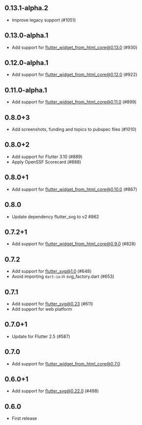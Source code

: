## 0.13.1-alpha.2

- Improve legacy support (#1051)

## 0.13.0-alpha.1

- Add support for flutter_widget_from_html_core@0.13.0 (#930)

## 0.12.0-alpha.1

- Add support for flutter_widget_from_html_core@0.12.0 (#922)

## 0.11.0-alpha.1

- Add support for flutter_widget_from_html_core@0.11.0 (#899)

## 0.8.0+3

- Add screenshots, funding and topics to pubspec files (#1010)

## 0.8.0+2

- Add support for Flutter 3.10 (#889)
- Apply OpenSSF Scorecard (#888)

## 0.8.0+1

- Add support for flutter_widget_from_html_core@0.10.0 (#867)

## 0.8.0

- Update dependency flutter_svg to v2 #862

## 0.7.2+1

- Add support for flutter_widget_from_html_core@0.9.0 (#828)

## 0.7.2

- Add support for flutter_svg@1.0 (#648)
- Avoid importing `dart:io` in svg_factory.dart (#653)

## 0.7.1

- Add support for flutter_svg@0.23 (#611)
- Add support for web platform

## 0.7.0+1

- Update for Flutter 2.5 (#587)

## 0.7.0

- Add support for flutter_widget_from_html_core@0.7.0

## 0.6.0+1

- Add support for flutter_svg@0.22.0 (#498)

## 0.6.0

- First release
